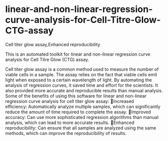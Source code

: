 # linear-and-non-linear-regression-curve-analysis-for-Cell-Titre-Glow-CTG-assay
Cell titer glow assay,Enhanced reproducibility


This is an automated toolkit for linear and non-linear regression curve analysis for Cell Titre Glow (CTG) assay. 

Cell titer glow assay is a common method used to measure the number of viable cells in a sample. The assay relies on the fact that viable cells emit light when exposed to a certain wavelength of light. By automating the analysis of regression curves, it saved time and effort for the scientists. It also provided more accurate and reproducible results than manual analysis. Some of the benefits of using this software for linear and non-linear regression curve analysis for cell titer glow assay:
Increased efficiency: Automatically analyze multiple samples, which can significantly reduce the amount of time required to complete the assay.
Improved accuracy: Can use more sophisticated regression algorithms than manual analysis, which can lead to more accurate results.
Enhanced reproducibility: Can ensure that all samples are analyzed using the same methods, which can improve the reproducibility of results.
